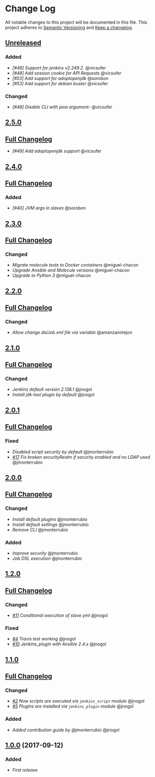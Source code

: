# Change Log
All notable changes to this project will be documented in this file.
This project adheres to [Semantic Versioning](http://semver.org/) and [Keep a changelog](https://github.com/olivierlacan/keep-a-changelog).

## [Unreleased](https://github.com/idealista/jenkins_role/tree/develop)
### Added
- *[#48] Support for jenkins v2.249.2.* @vicsufer
- *[#48] Add session cookie for API Requests* @vicsufer
- *[#53] Add support for adoptopenjdk* @sorobon
- *[#53] Add support for debian buster* @vicsufer
### Changed
- *[#48] Disable CLI with java argument-* @vicsufer


## [2.5.0](https://github.com/idealista/jenkins_role/tree/2.5.0)
## [Full Changelog](https://github.com/idealista/jenkins_role/compare/2.4.0...2.5.0)
- *[#49] Add adoptopenjdk support* @vicsufer

## [2.4.0](https://github.com/idealista/jenkins_role/tree/2.4.0)
## [Full Changelog](https://github.com/idealista/jenkins_role/compare/2.3.0...2.4.0)
### Added
- *[#40] JVM args in slaves* @sorobon

## [2.3.0](https://github.com/idealista/jenkins_role/tree/2.3.0)
## [Full Changelog](https://github.com/idealista/jenkins_role/compare/2.2.0...2.3.0)
### Changed
- *Migrate molecule tests to Docker containers* @miguel-chacon
- *Upgrade Ansible and Molecule versions* @miguel-chacon
- *Upgrade to Python 3* @miguel-chacon

## [2.2.0](https://github.com/idealista/jenkins_role/tree/2.2.0)
## [Full Changelog](https://github.com/idealista/jenkins_role/compare/2.1.0...2.2.0)
### Changed
- *Allow change dslJob.xml file via variable* @amanzanotejon

## [2.1.0](https://github.com/idealista/jenkins_role/tree/2.1.0)
## [Full Changelog](https://github.com/idealista/jenkins_role/compare/2.0.1...2.1.0)
### Changed
- *Jenkins default version 2.138.1* @jnogol
- *Install jdk-tool plugin by default* @jnogol

## [2.0.1](https://github.com/idealista/jenkins_role/tree/2.0.1)
## [Full Changelog](https://github.com/idealista/jenkins_role/compare/2.0.0...2.0.1)
### Fixed
- *Disabled script security by default* @jmonterrubio
- *[#17](https://github.com/idealista/jenkins_role/issues/17) Fix broken securityRealm if security enabled and no LDAP used* @jmonterrubio

## [2.0.0](https://github.com/idealista/jenkins_role/tree/2.0.0)
## [Full Changelog](https://github.com/idealista/jenkins_role/compare/1.2.0...2.0.0)
### Changed
- *Install default plugins* @jmonterrubio
- *Install default settings* @jmonterrubio
- *Remove CLI* @jmonterrubio

### Added
- *Improve security* @jmonterrubio
- *Job DSL execution* @jmonterrubio


## [1.2.0](https://github.com/idealista/jenkins_role/tree/1.2.0)
## [Full Changelog](https://github.com/idealista/jenkins_role/compare/1.1.0...1.2.0)
### Changed
- *[#11](https://github.com/idealista/jenkins_role/issues/11) Conditional execution of slave.yml* @jnogol

### Fixed
- *[#4](https://github.com/idealista/jenkins_role/issues/4) Travis test working* @jnogol
- *[#10](https://github.com/idealista/jenkins_role/issues/10) Jenkins_plugin with Ansible 2.4.x* @jnogol

## [1.1.0](https://github.com/idealista/jenkins_role/tree/1.1.0)
## [Full Changelog](https://github.com/idealista/jenkins_role/compare/1.0.0...1.1.0)
### Changed
- *[#2](https://github.com/idealista/jenkins_role/issues/2) Now scripts are executed via `jenkins_script` module* @jnogol
- *[#5](https://github.com/idealista/jenkins_role/issues/5) Plugins are installed via `jenkins_plugin` module* @jnogol

### Added
- *Added contribution guide by @jmonterrubio* @jnogol

## [1.0.0](https://github.com/idealista/jenkins_role/tree/1.0.0) (2017-09-12)
### Added
- *First release*
